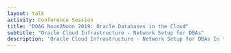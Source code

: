 ```yaml
---
layout: talk
activity: Conference Session
title: "DOAG Noon2Noon 2019: Oracle Databases in the Cloud"
subtitle: "Oracle Cloud Infrastructure - Network Setup for DBAs"
description: 'Oracle Cloud Infrastructure - Network Setup for DBAs In the Oracle Cloud, you can have a database up and running within minutes. However, why do you have to set up a network, before you can even think about installing databases?  The Cloud poses new challenges for DBAs: Suddenly, dealing with public and private networks, subnetting, routing and firewalls is becoming part of their daily routines.  This lecture connects general networking concepts with concrete configuration options in the Oracle Cloud.'
---
```

